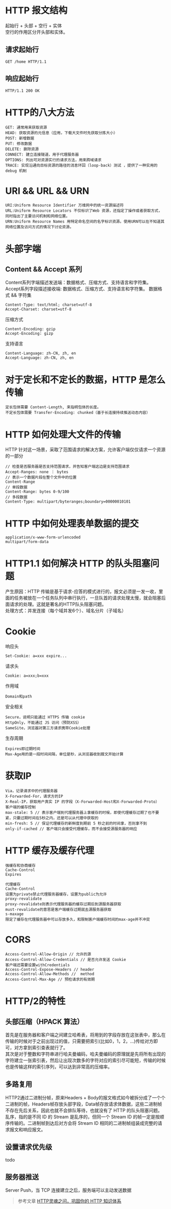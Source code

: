 # HTTP 报文结构
起始行 + 头部 + 空行 + 实体<br>
空行的作用区分开头部和实体。
##  请求起始行
```
GET /home HTTP/1.1
```
##  响应起始行
```
HTTP/1.1 200 OK
```

# HTTP的八大方法
```
GET: 通常用来获取资源
HEAD: 获取资源的元信息（应用，下载大文件时先获取分拣大小）
POST: 新增数据
PUT: 修改数据
DELETE: 删除资源
CONNECT: 建立连接隧道，用于代理服务器
OPTIONS: 列出可对资源实行的请求方法，用来跨域请求
TRACE: 实现沿通向目标资源的路径的消息环回（loop-back）测试 ，提供了一种实用的 debug 机制
```

# URI && URL && URN
```
URI:Uniform Resource Identifier 万维网中的统一资源描述符
URL:Uniform Resource Locators 不仅标识了Web 资源，还指定了操作或者获取方式，同时指出了主要访问机制和网络位置。
URN:Uniform Resource Names 用特定命名空间的名字标识资源。使用URN可以在不知道其网络位置及访问方式的情况下讨论资源。
```

# 头部字端
##  Content && Accept 系列
Content系列字端描述发送端：数据格式、压缩方式、支持语言和字符集。
Accept系列字段描述接收端: 数据格式、压缩方式、支持语言和字符集。
数据格式 && 字符集
```
Content-Type: text/html; charset=utf-8
Accept-Charset: charset=utf-8
```
压缩方式
```
Content-Encoding: gzip
Accept-Encoding: gizp
```
支持语言
```
Content-Language: zh-CN, zh, en
Accept-Language: zh-CN, zh, en
```

# 对于定长和不定长的数据，HTTP 是怎么传输
```
定长包体需要 Content-Length, 来指明包体的长度。
不定长包体需要 Transfer-Encoding: chunked（基于长连接持续推送动态内容）
```

# HTTP 如何处理大文件的传输
HTTP 针对这一场景，采取了范围请求的解决方案，允许客户端仅仅请求一个资源的一部分
```
// 检查是否服务器是否支持范围请求，并告知客户端这边是支持范围请求
Accept-Ranges: none ｜ bytes
// 表示一个数据片段在整个文件中的位置
Content-Range
// 单段数据
Content-Range: bytes 0-9/100
// 多段数据
Content-Type: multipart/byteranges;boundary=00000010101
```

# HTTP 中如何处理表单数据的提交
```
application/x-www-form-urlencoded
multipart/form-data
```

# HTTP1.1 如何解决 HTTP 的队头阻塞问题
产生原因：HTTP 传输是基于请求-应答的模式进行的，报文必须是一发一收，里面的任务被放在一个任务队列中串行执行，一旦队首的请求处理太慢，就会阻塞后面请求的处理。这就是著名的HTTP队头阻塞问题。<br>
处理方式：并发连接（每个域并发6个）、域名分片（子域名）

# Cookie
响应头
```
Set-Cookie: a=xxx expire...
```
请求头
```
Cookie: a=xxx;b=xxx
```
作用域
```
Domain和path
```
安全相关
```
Secure，说明只能通过 HTTPS 传输 cookie
HttpOnly，不能通过 JS 访问（预防XSS）
SameSite，浏览器对第三方请求携带Cookie处理
```
生存周期
```
Expires即过期时间
Max-Age用的是一段时间间隔，单位是秒，从浏览器收到报文开始计算
```

# 获取IP
```
Via，记录请求中的代理服务器
X-Forwarded-For，请求方的IP
X-Real-IP，获取用户真实 IP 的字段（X-Forwarded-Host和X-Forwarded-Proto）
客户端的缓存控制
max-stale: 5 // 表示客户端到代理服务器上拿缓存的时候，即使代理缓存过期了也不要紧，只要过期时间在5秒之内，还是可以从代理中获取的
min-fresh: 5 // 保证代理缓存的新鲜度到期前 5 秒之前的时间拿，否则拿不到
only-if-cached // 客户端只会接受代理缓存，而不会接受源服务器的响应
```

# HTTP 缓存及缓存代理
```
强缓存和协商缓存
Cache-Control
Expires

代理缓存
Cache-Control
设置为private禁止代理服务器缓存，设置为public为允许
proxy-revalidate
proxy-revalidate则表示代理服务器的缓存过期后到源服务器获取
must-revalidate的意思是客户端缓存过期就去源服务器获取
s-maxage
限定了缓存在代理服务器中可以存放多久，和限制客户端缓存时间的max-age并不冲突
```

# CORS
```
Access-Control-Allow-Origin // 允许的源
Access-Control-Allow-Credentials // 是否允许发送 Cookie
客户端还需要设置withCredentials
Access-Control-Expose-Headers // header
Access-Control-Allow-Methods //  method
Access-Control-Max-Age // 预检请求的有效期
```

# HTTP/2的特性
##  头部压缩（HPACK 算法）
首先是在服务器和客户端之间建立哈希表，将用到的字段存放在这张表中，那么在传输的时候对于之前出现过的值，只需要把索引(比如0，1，2，...)传给对方即可，对方拿到索引查表就行了。<br>
其次是对于整数和字符串进行哈夫曼编码，哈夫曼编码的原理就是先将所有出现的字符建立一张索引表，然后让出现次数多的字符对应的索引尽可能短，传输的时候也是传输这样的索引序列，可以达到非常高的压缩率。
##  多路复用
HTTP2通过二进制分帧，原来Headers + Body的报文格式如今被拆分成了一个个二进制的帧，Headers帧存放头部字段，Data帧存放请求体数据，这些二进制帧不存在先后关系，因此也就不会排队等待，也就没有了 HTTP 的队头阻塞问题。<br>
乱序，指的是不同 ID 的 Stream 是乱序的，但同一个 Stream ID 的帧一定是按顺序传输的。二进制帧到达后对方会将 Stream ID 相同的二进制帧组装成完整的请求报文和响应报文。
##  设置请求优先级
todo
##  服务器推送
Server Push，当 TCP 连接建立之后，服务端可以主动发送数据

> 参考文章
  [HTTP灵魂之问，巩固你的 HTTP 知识体系](https://juejin.im/post/5e76bd516fb9a07cce750746)